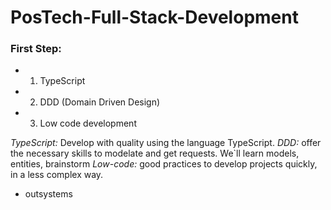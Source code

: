 # PosTech-Full-Stack-Development

### First Step:

- 1. TypeScript
- 2. DDD (Domain Driven Design)
- 3. Low code development


*TypeScript:*
  Develop with quality using the language TypeScript.
*DDD:*
  offer the necessary skills to modelate and get requests. 
  We`ll learn models, entities, brainstorm 
*Low-code:*
  good practices to develop projects quickly, in a less complex way.
  - outsystems